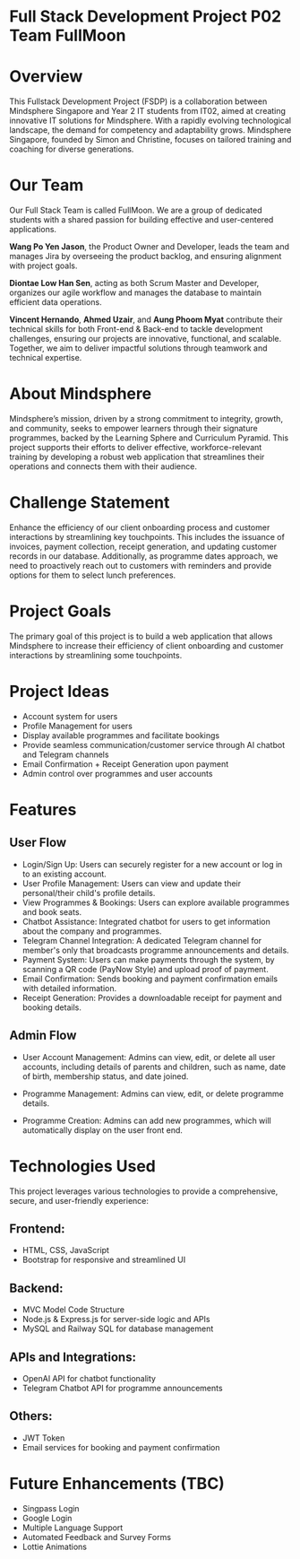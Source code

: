 # Full Stack Development Project P02 Team FullMoon

# Overview
This Fullstack Development Project (FSDP) is a collaboration between Mindsphere Singapore and Year 2 IT students from IT02, aimed at creating innovative IT solutions for Mindsphere. With a rapidly evolving technological landscape, the demand for competency and adaptability grows. Mindsphere Singapore, founded by Simon and Christine, focuses on tailored training and coaching for diverse generations.

# Our Team

Our Full Stack Team is called FullMoon. We are a group of dedicated students with a shared passion for building effective and user-centered applications. 

**Wang Po Yen Jason**, the Product Owner and Developer, leads the team and manages Jira by overseeing the product backlog, and ensuring alignment with project goals. 

**Diontae Low Han Sen**, acting as both Scrum Master and Developer, organizes our agile workflow and manages the database to maintain efficient data operations. 

**Vincent Hernando**, **Ahmed Uzair**, and **Aung Phoom Myat** contribute their technical skills for both Front-end & Back-end to tackle development challenges, ensuring our projects are innovative, functional, and scalable. Together, we aim to deliver impactful solutions through teamwork and technical expertise.


# About Mindsphere
Mindsphere’s mission, driven by a strong commitment to integrity, growth, and community, seeks to empower learners through their signature programmes, backed by the Learning Sphere and Curriculum Pyramid. This project supports their efforts to deliver effective, workforce-relevant training by developing a robust web application that streamlines their operations and connects them with their audience.

# Challenge Statement
Enhance the efficiency of our client onboarding process and customer interactions by streamlining key touchpoints. This includes the issuance of invoices, payment collection, receipt generation, and updating customer records in our database. Additionally, as programme dates approach, we need to proactively reach out to customers with reminders and provide options for them to select lunch preferences.

# Project Goals
The primary goal of this project is to build a web application that allows Mindsphere to increase their efficiency of client onboarding and customer interactions by streamlining some touchpoints. 

# Project Ideas
- Account system for users
- Profile Management for users
- Display available programmes and facilitate bookings
- Provide seamless communication/customer service through AI chatbot and Telegram channels
- Email Confirmation + Receipt Generation upon payment
- Admin control over programmes and user accounts


# Features
## User Flow
- Login/Sign Up: Users can securely register for a new account or log in to an existing account.
- User Profile Management: Users can view and update their personal/their child's profile details.
- View Programmes & Bookings: Users can explore available programmes and book seats.
- Chatbot Assistance: Integrated chatbot for users to get information about the company and programmes.
- Telegram Channel Integration: A dedicated Telegram channel for member's only that broadcasts programme announcements and details.
- Payment System: Users can make payments through the system, by scanning a QR code (PayNow Style) and upload proof of payment.
- Email Confirmation: Sends booking and payment confirmation emails with detailed information.
- Receipt Generation: Provides a downloadable receipt for payment and booking details.

## Admin Flow
- User Account Management: Admins can view, edit, or delete all user accounts, including details of parents and children, such as name, date of birth, membership status, and date joined.

- Programme Management: Admins can view, edit, or delete programme details.
- Programme Creation: Admins can add new programmes, which will automatically display on the user front end.


# Technologies Used
This project leverages various technologies to provide a comprehensive, secure, and user-friendly experience:

## Frontend:
- HTML, CSS, JavaScript
- Bootstrap for responsive and streamlined UI

## Backend:
- MVC Model Code Structure
- Node.js & Express.js for server-side logic and APIs
- MySQL and Railway SQL for database management

## APIs and Integrations:
- OpenAI API for chatbot functionality
- Telegram Chatbot API for programme announcements

## Others:
- JWT Token
- Email services for booking and payment confirmation

# Future Enhancements (TBC)
- Singpass Login
- Google Login
- Multiple Language Support
- Automated Feedback and Survey Forms
- Lottie Animations